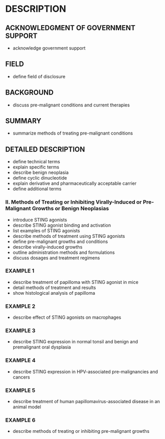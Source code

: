 # DESCRIPTION

## ACKNOWLEDGMENT OF GOVERNMENT SUPPORT

- acknowledge government support

## FIELD

- define field of disclosure

## BACKGROUND

- discuss pre-malignant conditions and current therapies

## SUMMARY

- summarize methods of treating pre-malignant conditions

## DETAILED DESCRIPTION

- define technical terms
- explain specific terms
- describe benign neoplasia
- define cyclic dinucleotide
- explain derivative and pharmaceutically acceptable carrier
- define additional terms

### II. Methods of Treating or Inhibiting Virally-Induced or Pre-Malignant Growths or Benign Neoplasias

- introduce STING agonists
- describe STING agonist binding and activation
- list examples of STING agonists
- describe methods of treatment using STING agonists
- define pre-malignant growths and conditions
- describe virally-induced growths
- outline administration methods and formulations
- discuss dosages and treatment regimens

### EXAMPLE 1

- describe treatment of papilloma with STING agonist in mice
- detail methods of treatment and results
- show histological analysis of papilloma

### EXAMPLE 2

- describe effect of STING agonists on macrophages

### EXAMPLE 3

- describe STING expression in normal tonsil and benign and premalignant oral dysplasia

### EXAMPLE 4

- describe STING expression in HPV-associated pre-malignancies and cancers

### EXAMPLE 5

- describe treatment of human papillomavirus-associated disease in an animal model

### EXAMPLE 6

- describe methods of treating or inhibiting pre-malignant growths

